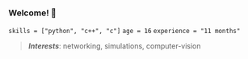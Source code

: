 ### Welcome! 🤗
`skills = ["python", "c++", "c"]`
`age = 16`
`experience = "11 months"`
> _**Interests**_: networking, simulations, computer-vision
